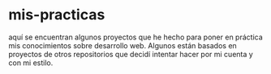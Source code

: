 # mis-practicas
aquí se encuentran algunos proyectos que he hecho para poner en práctica
mis conocimientos sobre desarrollo web.
Algunos están basados en proyectos de otros repositorios que decidí intentar
hacer por mi cuenta y con mi estilo.

